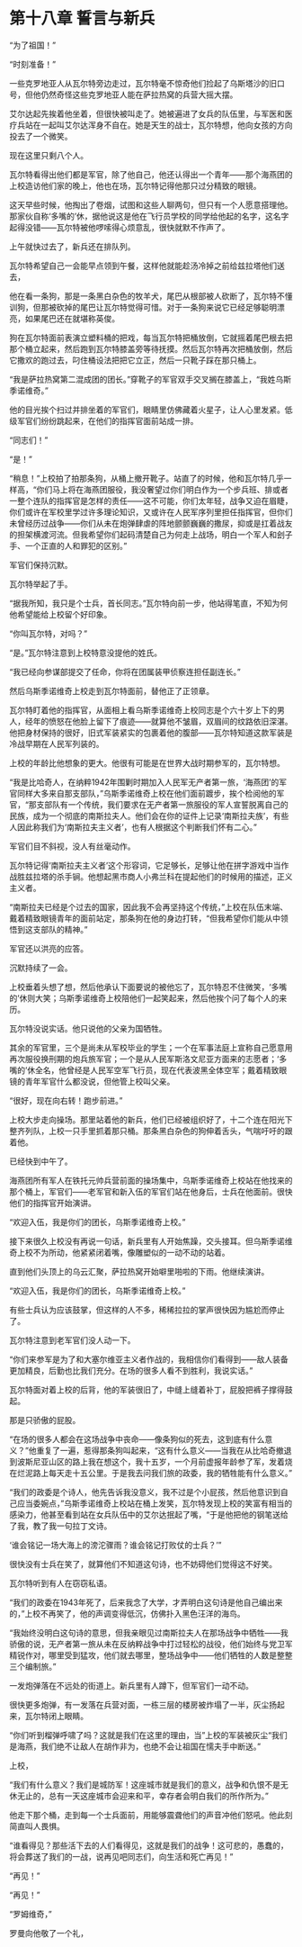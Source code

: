 # 第十八章 誓言与新兵



“为了祖国！”

“时刻准备！”

一些克罗地亚人从瓦尔特旁边走过，瓦尔特毫不惊奇他们捡起了乌斯塔沙的旧口号，但他仍然奇怪这些克罗地亚人能在萨拉热窝的兵营大摇大摆。

艾尔达起先挨着他坐着，但很快被叫走了。她被遍进了女兵的队伍里，与军医和医疗兵站在一起叫艾尔达浑身不自在。她是天生的战士，瓦尔特想，他向女孩的方向投去了一个微笑。

现在这里只剩八个人。

瓦尔特看得出他们都是军官，除了他自己，他还认得出一个青年——那个海燕团的上校造访他们家的晚上，他也在场，瓦尔特记得他那只过分精致的眼镜。

这天早些时候，他掏出了卷烟，试图和这些人聊两句，但只有一个人愿意搭理他。那家伙自称‘多嘴的’休，据他说这是他在飞行员学校的同学给他起的名字，这名字起得没错——瓦尔特被他啰嗦得心烦意乱，很快就默不作声了。

上午就快过去了，新兵还在排队列。

瓦尔特希望自己一会能早点领到午餐，这样他就能趁汤冷掉之前给兹拉塔他们送去，

他在看一条狗，那是一条黑白杂色的牧羊犬，尾巴从根部被人砍断了，瓦尔特不懂训狗，但那被砍掉的尾巴让瓦尔特觉得可惜。对于一条狗来说它已经足够聪明漂亮，如果尾巴还在就堪称英俊。

狗在瓦尔特面前表演立塑料桶的把戏，每当瓦尔特把桶放倒，它就摇着尾巴根去把那个桶立起来，然后跑到瓦尔特膝盖旁等待抚摸。然后瓦尔特再次把桶放倒，然后它撒欢的跑过去，叼住桶设法把把它立正，然后一只靴子踩在那只桶上。

“我是萨拉热窝第二混成团的团长。”穿靴子的军官双手交叉搁在膝盖上，“我姓乌斯季诺维奇。”

他的目光挨个扫过并排坐着的军官们，眼睛里仿佛藏着火星子，让人心里发紧。低级军官们纷纷跳起来，在他们的指挥官面前站成一排。

“同志们！”

“是！”

“稍息！”上校拍了拍那条狗，从桶上撤开靴子。站直了的时候，他和瓦尔特几乎一样高，“你们马上将在海燕团服役，我没奢望过你们明白作为一个步兵班、排或者一整个连队的指挥官是怎样的责任——这不可能，你们太年轻，战争又迫在眉睫，你们或许在军校里学过许多理论知识，又或许在人民军序列里担任指挥官，但你们未曾经历过战争——你们从未在炮弹肆虐的阵地颤颤巍巍的撒尿，抑或是扛着战友的担架横渡河流。但我希望你们起码清楚自己为何走上战场，明白一个军人和刽子手、一个正直的人和罪犯的区别。”

军官们保持沉默。

瓦尔特举起了手。

“据我所知，我只是个士兵，首长同志。”瓦尔特向前一步，他站得笔直，不知为何他希望能给上校留个好印象。

“你叫瓦尔特，对吗？”

“是。”瓦尔特注意到上校特意没提他的姓氏。

“我已经向参谋部提交了任命，你将在团属装甲侦察连担任副连长。”

然后乌斯季诺维奇上校走到瓦尔特面前，替他正了正领章。

瓦尔特盯着他的指挥官，从面相上看乌斯季诺维奇上校同志是个六十岁上下的男人，经年的愤怒在他脸上留下了痕迹——就算他不皱眉，双眉间的纹路依旧深湛。他把身材保持的很好，旧式军装紧实的包裹着他的腹部——瓦尔特知道这款军装是冷战早期在人民军列装的。

上校的年龄比他想象的更大。他很有可能是在世界大战时期参军的，瓦尔特想。

“我是比哈奇人，在纳粹1942年围剿时期加入人民军无产者第一旅，‘海燕团’的军官同样大多来自那支部队，”乌斯季诺维奇上校在他们面前踱步，挨个检阅他的军官，“那支部队有一个传统，我们要求在无产者第一旅服役的军人宣誓脱离自己的民族，成为一个彻底的南斯拉夫人。他们会在你的证件上记录‘南斯拉夫族’，有些人因此称我们为‘南斯拉夫主义者’，也有人根据这个判断我们怀有二心。”

军官们目不斜视，没人有丝毫动作。

瓦尔特记得‘南斯拉夫主义者’这个形容词，它足够长，足够让他在拼字游戏中当作战胜兹拉塔的杀手锏。他想起黑市商人小弗兰科在提起他们的时候用的描述，正义主义者。

“南斯拉夫已经是个过去的国家，因此我不会再坚持这个传统，”上校在队伍末端、戴着精致眼镜青年的面前站定，那条狗在他的身边打转，“但我希望你们能从中领悟到这支部队的精神。”

军官还以洪亮的应答。

沉默持续了一会。

上校垂着头想了想，然后他承认下面要说的被他忘了，瓦尔特忍不住微笑，‘多嘴的’休则大笑；乌斯季诺维奇上校陪他们一起笑起来，然后他挨个问了每个人的来历。

瓦尔特没说实话。他只说他的父亲为国牺牲。

其余的军官里，三个是尚未从军校毕业的学生；一个在军事法庭上宣称自己愿意用再次服役换刑期的炮兵旅军官；一个是从人民军斯洛文尼亚方面来的志愿者；‘多嘴的’休全名，他曾经是人民军空军飞行员，现在代表波黑全体空军；戴着精致眼镜的青年军官什么都没说，但他管上校叫父亲。

“很好，现在向右转！跑步前进。”

上校大步走向操场。那里站着他的新兵，他们已经被组织好了，十二个连在阳光下整齐列队，上校一只手里抓着那只桶。那条黑白杂色的狗伸着舌头，气喘吁吁的跟着他。

已经快到中午了。

海燕团所有军人在铁托元帅兵营前面的操场集中，乌斯季诺维奇上校站在他找来的那个桶上，军官们——老军官和新入伍的军官们站在他身后，士兵在他面前。很快他们的指挥官开始演讲。

“欢迎入伍，我是你们的团长，乌斯季诺维奇上校。”

接下来很久上校没有再说一句话，新兵里有人开始焦躁，交头接耳。但乌斯季诺维奇上校不为所动，他紧紧闭着嘴，像雕塑似的一动不动的站着。

直到他们头顶上的乌云汇聚，萨拉热窝开始噼里啪啦的下雨。他继续演讲。





“欢迎入伍，我是你们的团长，乌斯季诺维奇上校。”

有些士兵认为应该鼓掌，但这样的人不多，稀稀拉拉的掌声很快因为尴尬而停止了。

瓦尔特注意到老军官们没人动一下。

“你们来参军是为了和大塞尔维亚主义者作战的，我相信你们看得到——敌人装备更加精良，后勤也比我们充分。在场的很多人看不到胜利，我说实话。”

瓦尔特面对着上校的后背，他的军装很旧了，中缝上缝着补丁，屁股把裤子撑得鼓起。

那是只骄傲的屁股。

“在场的很多人都会在这场战争中丧命——像条狗似的死去，这到底有什么意义？”他重复了一遍，惹得那条狗叫起来，“这有什么意义——当我在从比哈奇撤退到波斯尼亚山区的路上我在想这个，我十五岁，一个月前虚报年龄参了军，发着烧在烂泥路上每天走十五公里。于是我去问我们旅的政委，我的牺牲能有什么意义。”

“我们的政委是个诗人，他先告诉我没意义，我不过是个小屁孩，然后他意识到自己应当委婉点，”乌斯季诺维奇上校站在桶上发笑，瓦尔特发现上校的笑富有相当的感染力，他甚至看到站在女兵队伍中的艾尔达抿起了嘴，“于是他把他的钢笔送给了我，教了我一句拉丁文诗。

‘谁会铭记一场大海上的滂沱骤雨？谁会铭记打败仗的士兵？’”

很快没有士兵在笑了，就算他们不知道这句诗，也不妨碍他们觉得这不好笑。

瓦尔特听到有人在窃窃私语。

“我们的政委在1943年死了，后来我念了大学，才弄明白这句诗是他自己编出来的，”上校不再笑了，他的声调变得低沉，仿佛扑入黑色汪洋的海鸟。

“我始终没明白这句诗的意思，但我亲眼见过南斯拉夫人在那场战争中牺牲——我骄傲的说，无产者第一旅从未在反纳粹战争中打过轻松的战役，他们始终与党卫军精锐作对，哪里受到猛攻，他们就去哪里，整场战争中——他们牺牲的人数是整整三个编制旅。”

一发炮弹落在不远处的街道上。新兵里有人蹲下，但军官们一动不动。

很快更多炮弹，有一发落在兵营对面，一栋三层的楼房被炸塌了一半，灰尘扬起来，瓦尔特闭上眼睛。

“你们听到榴弹呼啸了吗？这就是我们在这里的理由，当”上校的军装被灰尘“我们是海燕，我们绝不让敌人在胡作非为，也绝不会让祖国在懦夫手中断送。”

上校，



“我们有什么意义？我们是城防军！这座城市就是我们的意义，战争和仇恨不是无休无止的，总有一天这座城市会迎来和平，幸存者会明白我们的所作所为。”

他走下那个桶，走到每一个士兵面前，用能够震聋他们的声音冲他们怒吼。他此刻简直叫人畏惧。

“谁看得见？那些活下去的人们看得见，这就是我们的战争！这可悲的，愚蠢的，将会葬送了我们的一战，说再见吧同志们，向生活和死亡再见！”



“再见！”

“再见！”





“罗姆维奇，”

罗曼向他敬了一个礼，





